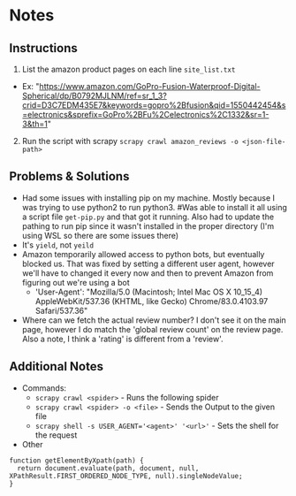 # Notes

## Instructions

1. List the amazon product pages on each line `site_list.txt`
  * Ex: "https://www.amazon.com/GoPro-Fusion-Waterproof-Digital-Spherical/dp/B0792MJLNM/ref=sr_1_3?crid=D3C7EDM435E7&keywords=gopro%2Bfusion&qid=1550442454&s=electronics&sprefix=GoPro%2BFu%2Celectronics%2C1332&sr=1-3&th=1"
2. Run the script with scrapy `scrapy crawl amazon_reviews -o <json-file-path>`

## Problems & Solutions

- Had some issues with installing pip on my machine. Mostly because I was trying to use python2 to run python3. #Was able to install it all using a script file `get-pip.py` and that got it running. Also had to update the pathing to run pip since it wasn't installed in the proper directory (I'm using WSL so there are some issues there)
- It's `yield`, not `yeild`
- Amazon temporarily allowed access to python bots, but eventually blocked us. That was fixed by setting a different user agent, however we'll have to changed it every now and then to prevent Amazon from figuring out we're using a bot
  * 'User-Agent': "Mozilla/5.0 (Macintosh; Intel Mac OS X 10_15_4) AppleWebKit/537.36 (KHTML, like Gecko) Chrome/83.0.4103.97 Safari/537.36"
- Where can we fetch the actual review number? I don't see it on the main page, however I do match the 'global review count' on the review page. Also a note, I think a 'rating' is different from a 'review'.

## Additional Notes

- Commands:
  * `scrapy crawl <spider>` - Runs the following spider
  * `scrapy crawl <spider> -o <file>` - Sends the Output to the given file
  * `scrapy shell -s USER_AGENT='<agent>' '<url>'` - Sets the shell for the request
- Other
```
function getElementByXpath(path) {
  return document.evaluate(path, document, null, XPathResult.FIRST_ORDERED_NODE_TYPE, null).singleNodeValue;
}
```